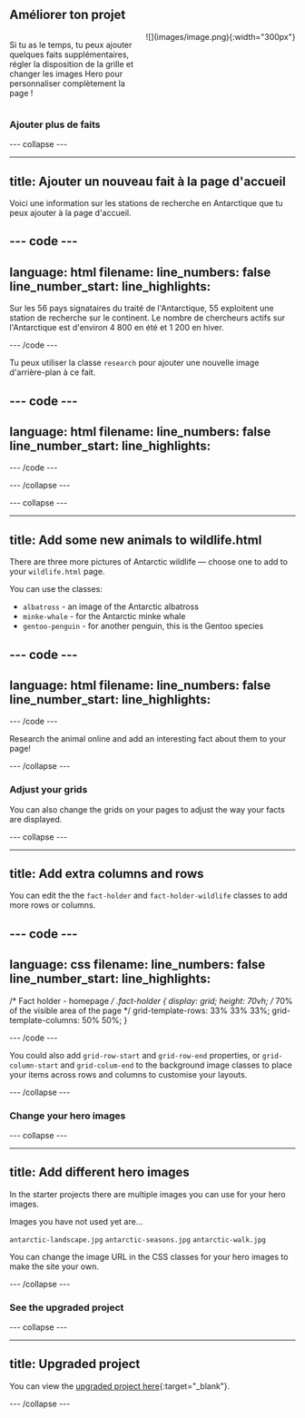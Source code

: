 ## Améliorer ton projet

<div style="display: flex; flex-wrap: wrap">
<div style="flex-basis: 200px; flex-grow: 1; margin-right: 15px;">

Si tu as le temps, tu peux ajouter quelques faits supplémentaires, régler la disposition de la grille et changer les images Hero pour personnaliser complètement la page !

</div>
<div>
![](images/image.png){:width="300px"}
</div>
</div>

### Ajouter plus de faits

\--- collapse ---

---

## title: Ajouter un nouveau fait à la page d'accueil

Voici une information sur les stations de recherche en Antarctique que tu peux ajouter à la page d'accueil.

## --- code ---

language: html
filename:
line_numbers: false
line_number_start:
line_highlights:
-----------------------------------------------------

<p>Sur les 56 pays signataires du traité de l'Antarctique, 55 exploitent une station de recherche sur le continent. Le nombre de chercheurs actifs sur l'Antarctique est d'environ 4 800 en été et 1 200 en hiver.</p>

\--- /code ---

Tu peux utiliser la classe `research` pour ajouter une nouvelle image d'arrière-plan à ce fait.

## --- code ---

language: html
filename:
line_numbers: false
line_number_start:
line_highlights:
-----------------------------------------------------

<span class="fact-card research">

</span>

\--- /code ---

\--- /collapse ---

\--- collapse ---

---

## title: Add some new animals to wildlife.html

There are three more pictures of Antarctic wildlife — choose one to add to your `wildlife.html` page.

You can use the classes:

- `albatross` - an image of the Antarctic albatross
- `minke-whale` - for the Antarctic minke whale
- `gentoo-penguin` - for another penguin, this is the Gentoo species

## --- code ---

language: html
filename:
line_numbers: false
line_number_start:
line_highlights:
-----------------------------------------------------

<span class="fact-card albatross">

</span>

\--- /code ---

Research the animal online and add an interesting fact about them to your page!

\--- /collapse ---

### Adjust your grids

You can also change the grids on your pages to adjust the way your facts are displayed.

\--- collapse ---

---

## title: Add extra columns and rows

You can edit the the `fact-holder` and `fact-holder-wildlife` classes to add more rows or columns.

## --- code ---

language: css
filename:
line_numbers: false
line_number_start:
line_highlights:
-----------------------------------------------------

/\* Fact holder - homepage _/
.fact-holder {
display: grid;
height: 70vh; /_ 70% of the visible area of the page \*/
grid-template-rows: 33% 33% 33%;
grid-template-columns: 50% 50%;
}

\--- /code ---

You could also add `grid-row-start` and `grid-row-end` properties, or `grid-column-start` and `grid-colum-end` to the background image classes to place your items across rows and columns to customise your layouts.

\--- /collapse ---

### Change your hero images

\--- collapse ---

---

## title: Add different hero images

In the starter projects there are multiple images you can use for your hero images.

Images you have not used yet are...

`antarctic-landscape.jpg`
`antarctic-seasons.jpg`
`antarctic-walk.jpg`

You can change the image URL in the CSS classes for your hero images to make the site your own.

\--- /collapse ---

### See the upgraded project

\--- collapse ---

---

## title: Upgraded project

You can view the [upgraded project here](https://editor.raspberrypi.org/en/projects/welcome-to-antartica-upgraded){:target="_blank"}.

\--- /collapse ---
